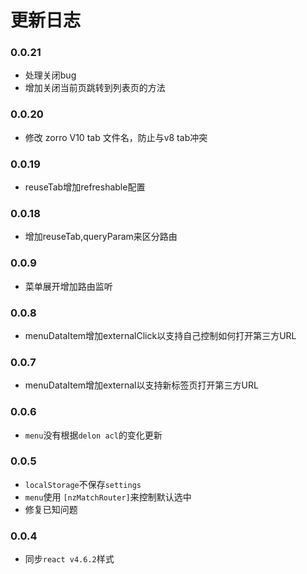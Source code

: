 # 更新日志

### 0.0.21
- 处理关闭bug
- 增加关闭当前页跳转到列表页的方法

### 0.0.20
- 修改 zorro V10 tab 文件名，防止与v8 tab冲突

### 0.0.19
- reuseTab增加refreshable配置

### 0.0.18
- 增加reuseTab,queryParam来区分路由

### 0.0.9
- 菜单展开增加路由监听

### 0.0.8
- menuDataItem增加externalClick以支持自己控制如何打开第三方URL

### 0.0.7
- menuDataItem增加external以支持新标签页打开第三方URL

### 0.0.6
- `menu`没有根据`delon acl`的变化更新

### 0.0.5

- `localStorage`不保存`settings`
- `menu`使用 `[nzMatchRouter]`来控制默认选中
- 修复已知问题

### 0.0.4

- 同步`react v4.6.2`样式
